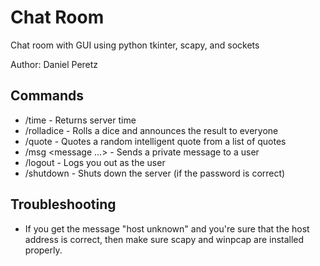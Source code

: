 # Chat Room
Chat room with GUI using python tkinter, scapy, and sockets

Author: Daniel Peretz

## Commands
* /time - Returns server time
* /rolladice - Rolls a dice and announces the result to everyone
* /quote - Quotes a random intelligent quote from a list of quotes
* /msg <username> <message ...> - Sends a private message to a user
* /logout - Logs you out as the user
* /shutdown <password> - Shuts down the server (if the password is correct)

## Troubleshooting
* If you get the message "host unknown" and you're sure that the host address is correct, then make sure scapy and winpcap are installed properly.
